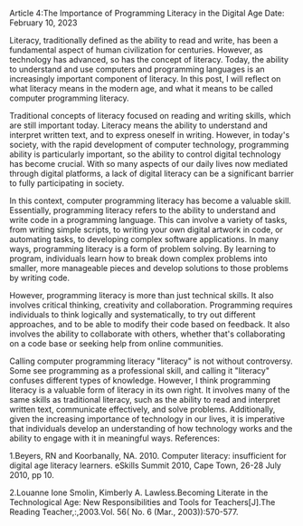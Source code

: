 Article 4:The Importance of Programming Literacy in the Digital Age
Date: February 10, 2023

Literacy, traditionally defined as the ability to read and write, has been a fundamental aspect of human civilization for centuries. However, as technology has advanced, so has the concept of literacy. Today, the ability to understand and use computers and programming languages ​​is an increasingly important component of literacy. In this post, I will reflect on what literacy means in the modern age, and what it means to be called computer programming literacy.

Traditional concepts of literacy focused on reading and writing skills, which are still important today. Literacy means the ability to understand and interpret written text, and to express oneself in writing. However, in today's society, with the rapid development of computer technology, programming ability is particularly important, so the ability to control digital technology has become crucial. With so many aspects of our daily lives now mediated through digital platforms, a lack of digital literacy can be a significant barrier to fully participating in society.

In this context, computer programming literacy has become a valuable skill. Essentially, programming literacy refers to the ability to understand and write code in a programming language. This can involve a variety of tasks, from writing simple scripts, to writing your own digital artwork in code, or automating tasks, to developing complex software applications. In many ways, programming literacy is a form of problem solving. By learning to program, individuals learn how to break down complex problems into smaller, more manageable pieces and develop solutions to those problems by writing code.

However, programming literacy is more than just technical skills. It also involves critical thinking, creativity and collaboration. Programming requires individuals to think logically and systematically, to try out different approaches, and to be able to modify their code based on feedback. It also involves the ability to collaborate with others, whether that's collaborating on a code base or seeking help from online communities.

Calling computer programming literacy "literacy" is not without controversy. Some see programming as a professional skill, and calling it "literacy" confuses different types of knowledge. However, I think programming literacy is a valuable form of literacy in its own right. It involves many of the same skills as traditional literacy, such as the ability to read and interpret written text, communicate effectively, and solve problems. Additionally, given the increasing importance of technology in our lives, it is imperative that individuals develop an understanding of how technology works and the ability to engage with it in meaningful ways.
References:

1.Beyers, RN and Koorbanally, NA. 2010. Computer literacy: insufficient for digital age literacy learners. eSkills Summit 2010, Cape Town, 26-28 July 2010, pp 10.

2.Louanne Ione Smolin, Kimberly A. Lawless.Becoming Literate in the Technological Age: New Responsibilities and Tools for Teachers[J].The Reading Teacher,:,2003.Vol. 56( No. 6 (Mar., 2003)):570-577. 
